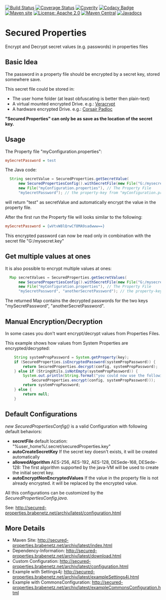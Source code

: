 

[![Build Status](https://secure.travis-ci.org/brabenetz/secured-properties.png?branch=master)](http://travis-ci.org/brabenetz/secured-properties)
[![Coverage Status](https://coveralls.io/repos/brabenetz/secured-properties/badge.svg?branch=code-quality)](https://coveralls.io/github/brabenetz/secured-properties?branch=code-quality)
[![Coverity](https://scan.coverity.com/projects/10666/badge.svg)](https://scan.coverity.com/projects/brabenetz-secured-properties)
[![Codacy Badge](https://api.codacy.com/project/badge/Grade/8f5c89c8143444b6ae39dddb1f329b8f)](https://www.codacy.com/app/brabenetz/secured-properties?utm_source=github.com&amp;utm_medium=referral&amp;utm_content=brabenetz/secured-properties&amp;utm_campaign=Badge_Grade)
[![Maven site](https://img.shields.io/badge/Maven-site-blue.svg)](http://secured-properties.brabenetz.net/archiv/latest/)
[![License: Apache 2.0](https://img.shields.io/badge/license-Apache_2.0-brightgreen.svg)](https://github.com/brabenetz/secured-properties/blob/master/LICENSE.txt)
[![Maven Central](https://maven-badges.herokuapp.com/maven-central/net.brabenetz.lib/secured-properties/badge.svg)](https://maven-badges.herokuapp.com/maven-central/net.brabenetz.lib/secured-properties)
[![Javadocs](http://www.javadoc.io/badge/net.brabenetz.lib/secured-properties.svg)](http://www.javadoc.io/doc/net.brabenetz.lib/secured-properties)
<!--
# Costs extra for more than one project:
[![Dependency Status](https://www.versioneye.com/user/projects/1234/badge.svg?style=flat)](https://www.versioneye.com/user/projects/1234)
-->


# Secured Properties

Encrypt and Decrypt secret values (e.g. passwords) in properties files

<!-- MACRO{toc} -->

## Basic Idea

The password in a property file should be encrypted by a secret key, stored somewhere save.

This secret file could be stored in:

  * The user home folder (at least obfuscating is better then plain-text)
  * A virtual mounted encrypted Drive. e.g.: [Veracrypt](https://veracrypt.codeplex.com)
  * A hardware encrypted Drive. e.g.: [Corsair Padloc](https://amzn.com/B003SHMKHS)

**"Secured Properties" can only be as save as the location of the secret key.**

## Usage

The Property file "myConfiguration.properties":

```INI
mySecretPassword = test
```

The Java code:

```Java
  String secretValue = SecuredProperties.getSecretValue(
      new SecuredPropertiesConfig().withSecretFile(new File("G:/mysecret.key")), // custom configurations
      new File("myConfiguration.properties"), // The Property File
      "mySecretPassword"); // the property-key from "myConfiguration.properties" 
```

will return "test" as secretValue and automatically encrypt the value in the property file.

After the first run the Property file will looks similar to the following: 

```INI
mySecretPassword = {wVtvW8lQrwCf8MA9sadwww==}
```

This encrypted password can now be read only in combination with the secret file "G:/mysecret.key" 

## Get multiple values at ones

It is also possible to encrypt multiple values at ones:

```Java
  Map secretValues = SecuredProperties.getSecretValues(
      new SecuredPropertiesConfig().withSecretFile(new File("G:/mysecret.key")), // custom configurations
      new File("myConfiguration.properties"), // The Property File
      "mySecretPassword", "anotherSecretPassword"); // the property-keys in "myConfiguration.properties" 
```

The returned Map contains the decrypted passwords for the two keys "mySecretPassword", "anotherSecretPassword".

## Manual Encryption/Decryption

In some cases you don't want encrypt/decrypt values from Properties Files.

This example shows how values from System Properties are encrypted/decrypted:

```Java
    String systemPropPassword = System.getProperty(key);
    if (SecuredProperties.isEncryptedPassword(systemPropPassword)) {
        return SecuredProperties.decrypt(config, systemPropPassword);
    } else if (StringUtils.isNotEmpty(systemPropPassword)) {
        System.out.println(String.format("you could now use the following encrypted password: -D%s=%s", key,
            SecuredProperties.encrypt(config, systemPropPassword)));
        return systemPropPassword;
    } else {
        return null;
    }
```

## Default Configurations

*new SecuredPropertiesConfig()* is a valid Configuration with following default behaviors:

  * **secretFile** default location: "%user_home%/.secret/securedProperties.key"
  * **autoCreateSecretKey** If the secret key doesn't exists, it will be created automatically
  * **allowedAlgorithm** AES-256,  AES-192,  AES-128, DESede-168, DESede-128: The first algorithm supported by the java-VM will be used to create the initial secret key.
  * **autoEncryptNonEncryptedValues** If the value in the property file is not already encrypted. it will be replaced by the encrypted value.

All this configurations can be customized by the *SecuredPropertiesConfig.java*.

See: http://secured-properties.brabenetz.net/archiv/latest/configuration.html

## More Details

  * Maven Site: http://secured-properties.brabenetz.net/archiv/latest/index.html
  * Dependency-Information: http://secured-properties.brabenetz.net/archiv/latest/download.html
  * Custom Configuration: http://secured-properties.brabenetz.net/archiv/latest/configuration.html
  * Example with Settings4j: http://secured-properties.brabenetz.net/archiv/latest/exampleSettings4j.html
  * Example with CommonsConfiguration: http://secured-properties.brabenetz.net/archiv/latest/exampleCommonsConfiguration.html


